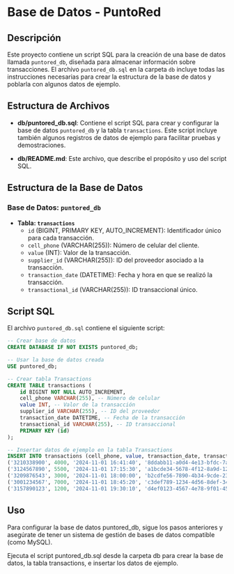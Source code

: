 # Base de Datos - PuntoRed

## Descripción

Este proyecto contiene un script SQL para la creación de una base de datos llamada `puntored_db`, diseñada para almacenar información sobre transacciones. El archivo `puntored_db.sql` en la carpeta `db` incluye todas las instrucciones necesarias para crear la estructura de la base de datos y poblarla con algunos datos de ejemplo.

## Estructura de Archivos

- **db/puntored_db.sql**: Contiene el script SQL para crear y configurar la base de datos `puntored_db` y la tabla `transactions`. Este script incluye también algunos registros de datos de ejemplo para facilitar pruebas y demostraciones.

- **db/README.md**: Este archivo, que describe el propósito y uso del script SQL.

## Estructura de la Base de Datos

### Base de Datos: `puntored_db`

- **Tabla: `transactions`**
  - `id` (BIGINT, PRIMARY KEY, AUTO_INCREMENT): Identificador único para cada transacción.
  - `cell_phone` (VARCHAR(255)): Número de celular del cliente.
  - `value` (INT): Valor de la transacción.
  - `supplier_id` (VARCHAR(255)): ID del proveedor asociado a la transacción.
  - `transaction_date` (DATETIME): Fecha y hora en que se realizó la transacción.
  - `transactional_id` (VARCHAR(255)): ID transaccional único.

## Script SQL

El archivo `puntored_db.sql` contiene el siguiente script:

```sql
-- Crear base de datos
CREATE DATABASE IF NOT EXISTS puntored_db;

-- Usar la base de datos creada
USE puntored_db;

-- Crear tabla Transactions
CREATE TABLE transactions (
    id BIGINT NOT NULL AUTO_INCREMENT,
    cell_phone VARCHAR(255), -- Número de celular
    value INT, -- Valor de la transacción
    supplier_id VARCHAR(255), -- ID del proveedor
    transaction_date DATETIME, -- Fecha de la transacción
    transactional_id VARCHAR(255), -- ID transaccional
    PRIMARY KEY (id)
);

-- Insertar datos de ejemplo en la tabla Transactions
INSERT INTO transactions (cell_phone, value, transaction_date, transactional_id, supplier_id) VALUES 
('3210338900', 4000, '2024-11-01 16:41:40', '8ddabb11-a0d4-4e13-bfdc-7aee4f572929', '8753'),
('3124567890', 5500, '2024-11-01 17:15:30', 'a1bcde34-5678-4f12-8a9d-1234abcd5678', '4821'),
('3209876543', 3000, '2024-11-01 18:00:00', 'b2cdfe56-7890-4b34-9cde-2345bcde6789', '5627'),
('3001234567', 7000, '2024-11-01 18:45:20', 'c3def789-1234-4d56-8def-3456cdef7890', '3789'),
('3157890123', 1200, '2024-11-01 19:30:10', 'd4ef0123-4567-4e78-9f01-4567def01234', '9201');
```

## Uso

Para configurar la base de datos puntored_db, sigue los pasos anteriores y asegúrate de tener un sistema de gestión de bases de datos compatible (como MySQL).

Ejecuta el script puntored_db.sql desde la carpeta db para crear la base de datos, la tabla transactions, e insertar los datos de ejemplo.